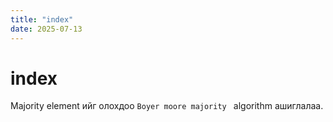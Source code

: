 ```yaml
---
title: "index"
date: 2025-07-13
---
```


# index

Majority element ийг олохдоо `Boyer moore majority ` algorithm ашиглалаа.
